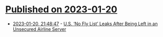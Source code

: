 # [Published on 2023-01-20](index.md)

* [2023-01-20, 21:48:47](https://news.ycombinator.com/item?id=34460442) - [U.S. ‘No Fly List’ Leaks After Being Left in an Unsecured Airline Server](https://www.vice.com/en/article/93a4p5/us-no-fly-list-leaks-after-being-left-in-an-unsecured-airline-server)
